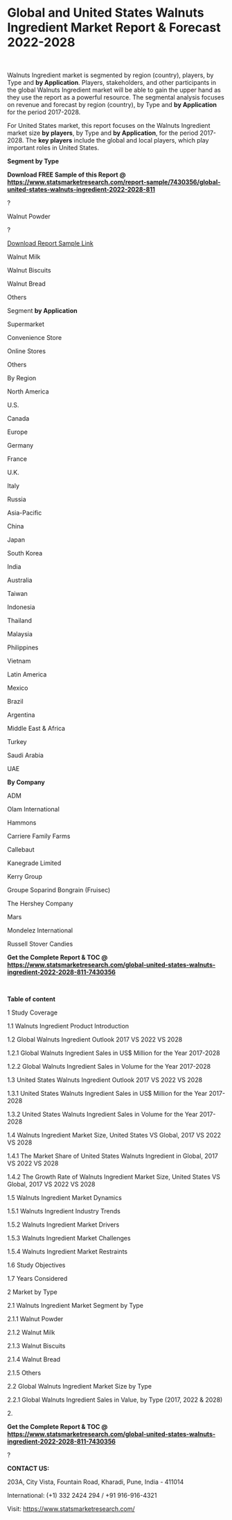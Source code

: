 <h1>Global and United States Walnuts Ingredient Market Report & Forecast 2022-2028</h1><br/><p>Walnuts Ingredient market is segmented by region (country), players, by Type and <strong>by Application</strong>. Players, stakeholders, and other participants in the global Walnuts Ingredient market will be able to gain the upper hand as they use the report as a powerful resource. The segmental analysis focuses on revenue and forecast by region (country), by Type and <strong>by Application</strong> for the period 2017-2028.</p>
 
 
 
 <p>For United States market, this report focuses on the Walnuts Ingredient market size <strong>by players</strong>, by Type and <strong>by Application</strong>, for the period 2017-2028. The <strong>key players</strong> include the global and local players, which play important roles in United States.</p>
 
 
 
 <p><strong>Segment by Type</strong></p>
 
 
 
 <div><b>Download FREE Sample of this Report @ <a href="https://www.statsmarketresearch.com/download-free-sample/7430356/global-united-states-walnuts-ingredient-2022-2028-811">https://www.statsmarketresearch.com/report-sample/7430356/global-united-states-walnuts-ingredient-2022-2028-811</a></b></div>
 
 
 
 <p>? </p>
 
 
 
 <p>Walnut Powder</p>
 
 
 
 <p>? </p>
 
 
 
 <p><a href="https://www.statsmarketresearch.com/download-free-sample/7430356/global-united-states-walnuts-ingredient-2022-2028-811">Download Report Sample Link</a></p>
 
 
 
 <p>Walnut Milk</p>
 
 
 
 <p>Walnut Biscuits</p>
 
 
 
 <p>Walnut Bread</p>
 
 
 
 <p>Others</p>
 
 
 
 <p>Segment <strong>by Application</strong></p>
 
 
 
 <p>Supermarket</p>
 
 
 
 <p>Convenience Store</p>
 
 
 
 <p>Online Stores</p>
 
 
 
 <p>Others</p>
 
 
 
 <p>By Region</p>
 
 
 
 <p>North America</p>
 
 
 
 <p>U.S.</p>
 
 
 
 <p>Canada</p>
 
 
 
 <p>Europe</p>
 
 
 
 <p>Germany</p>
 
 
 
 <p>France</p>
 
 
 
 <p>U.K.</p>
 
 
 
 <p>Italy</p>
 
 
 
 <p>Russia</p>
 
 
 
 <p>Asia-Pacific</p>
 
 
 
 <p>China</p>
 
 
 
 <p>Japan</p>
 
 
 
 <p>South Korea</p>
 
 
 
 <p>India</p>
 
 
 
 <p>Australia</p>
 
 
 
 <p>Taiwan</p>
 
 
 
 <p>Indonesia</p>
 
 
 
 <p>Thailand</p>
 
 
 
 <p>Malaysia</p>
 
 
 
 <p>Philippines</p>
 
 
 
 <p>Vietnam</p>
 
 
 
 <p>Latin America</p>
 
 
 
 <p>Mexico</p>
 
 
 
 <p>Brazil</p>
 
 
 
 <p>Argentina</p>
 
 
 
 <p>Middle East & Africa</p>
 
 
 
 <p>Turkey</p>
 
 
 
 <p>Saudi Arabia</p>
 
 
 
 <p>UAE</p>
 
 
 
 <p><strong>By Company</strong></p>
 
 
 
 <p>ADM</p>
 
 
 
 <p>Olam International</p>
 
 
 
 <p>Hammons</p>
 
 
 
 <p>Carriere Family Farms</p>
 
 
 
 <p>Callebaut</p>
 
 
 
 <p>Kanegrade Limited</p>
 
 
 
 <p>Kerry Group</p>
 
 
 
 <p>Groupe Soparind Bongrain (Fruisec)</p>
 
 
 
 <p>The Hershey Company</p>
 
 
 
 <p>Mars</p>
 
 
 
 <p>Mondelez International</p>
 
 
 
 <p>Russell Stover Candies</p>
 
 
 
 <div><b>Get the Complete Report & TOC @ <a href="https://www.statsmarketresearch.com/global-united-states-walnuts-ingredient-2022-2028-811-7430356">https://www.statsmarketresearch.com/global-united-states-walnuts-ingredient-2022-2028-811-7430356</a></b></div>
 
 
 
 <p><br />
 
 <b>Table of content</b></p>
 
 
 
 <p>1 Study Coverage<br />
 
 1.1 Walnuts Ingredient Product Introduction<br />
 
 1.2 Global Walnuts Ingredient Outlook 2017 VS 2022 VS 2028<br />
 
 1.2.1 Global Walnuts Ingredient Sales in US$ Million for the Year 2017-2028<br />
 
 1.2.2 Global Walnuts Ingredient Sales in Volume for the Year 2017-2028<br />
 
 1.3 United States Walnuts Ingredient Outlook 2017 VS 2022 VS 2028<br />
 
 1.3.1 United States Walnuts Ingredient Sales in US$ Million for the Year 2017-2028<br />
 
 1.3.2 United States Walnuts Ingredient Sales in Volume for the Year 2017-2028<br />
 
 1.4 Walnuts Ingredient Market Size, United States VS Global, 2017 VS 2022 VS 2028<br />
 
 1.4.1 The Market Share of United States Walnuts Ingredient in Global, 2017 VS 2022 VS 2028<br />
 
 1.4.2 The Growth Rate of Walnuts Ingredient Market Size, United States VS Global, 2017 VS 2022 VS 2028<br />
 
 1.5 Walnuts Ingredient Market Dynamics<br />
 
 1.5.1 Walnuts Ingredient Industry Trends<br />
 
 1.5.2 Walnuts Ingredient Market Drivers<br />
 
 1.5.3 Walnuts Ingredient Market Challenges<br />
 
 1.5.4 Walnuts Ingredient Market Restraints<br />
 
 1.6 Study Objectives<br />
 
 1.7 Years Considered<br />
 
 2 Market by Type<br />
 
 2.1 Walnuts Ingredient Market Segment by Type<br />
 
 2.1.1 Walnut Powder<br />
 
 2.1.2 Walnut Milk<br />
 
 2.1.3 Walnut Biscuits<br />
 
 2.1.4 Walnut Bread<br />
 
 2.1.5 Others<br />
 
 2.2 Global Walnuts Ingredient Market Size by Type<br />
 
 2.2.1 Global Walnuts Ingredient Sales in Value, by Type (2017, 2022 & 2028)<br />
 
 2.</p>
 
 
 
 <div><b>Get the Complete Report & TOC @ <a href="https://www.statsmarketresearch.com/global-united-states-walnuts-ingredient-2022-2028-811-7430356">https://www.statsmarketresearch.com/global-united-states-walnuts-ingredient-2022-2028-811-7430356</a></b></div>
 
 
 
 <p>? </p>
 
 
 
 <p><b>CONTACT US:</b><br />
 
 203A, City Vista, Fountain Road, Kharadi, Pune, India - 411014<br />
 
 International: (+1) 332 2424 294 / +91 916-916-4321<br />
 
 Visit: <a href="https://www.statsmarketresearch.com/">https://www.statsmarketresearch.com/</a></p>